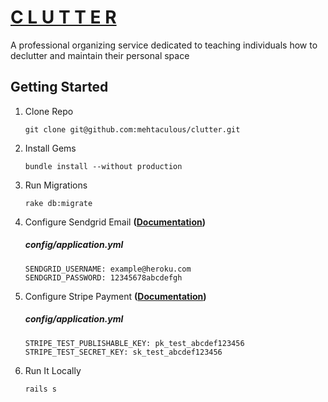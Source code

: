# [C L U T T E R](https://clutterrfree.herokuapp.com)

A professional organizing service dedicated to teaching individuals how to declutter and maintain their personal space


## Getting Started

1. Clone Repo
   ```
   git clone git@github.com:mehtaculous/clutter.git
   ```

2. Install Gems
   ```
   bundle install --without production
   ```

3. Run Migrations
   ```
   rake db:migrate
   ```

4. Configure Sendgrid Email **([Documentation](https://devcenter.heroku.com/articles/sendgrid#obtaining-an-api-key))**

   ##### config/application.yml
   ```
   SENDGRID_USERNAME: example@heroku.com
   SENDGRID_PASSWORD: 12345678abcdefgh
   ```

5. Configure Stripe Payment **([Documentation](https://stripe.com/docs/checkout/rails))**

   ##### config/application.yml
   ```
   STRIPE_TEST_PUBLISHABLE_KEY: pk_test_abcdef123456
   STRIPE_TEST_SECRET_KEY: sk_test_abcdef123456
   ```

4. Run It Locally
   ```
   rails s
   ```